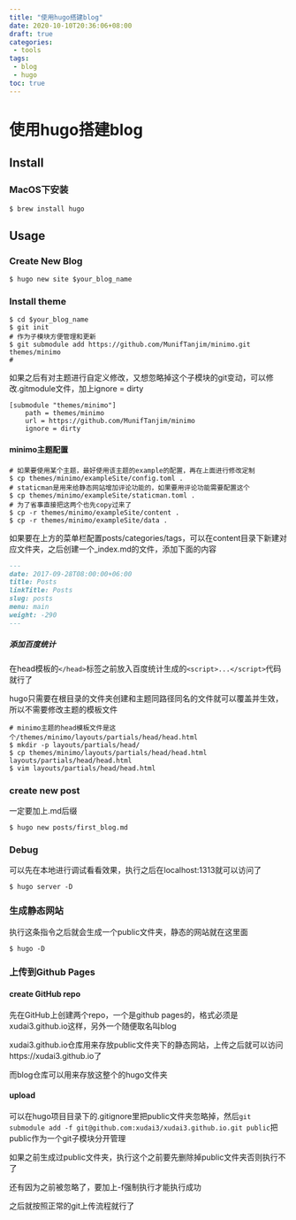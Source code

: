```yaml
---
title: "使用hugo搭建blog"
date: 2020-10-10T20:36:06+08:00
draft: true
categories:
 - tools
tags:
 - blog
 - hugo
toc: true
---
```


# 使用hugo搭建blog

## Install

### MacOS下安装

```shell
$ brew install hugo
```

## Usage

### Create New Blog

```shell
$ hugo new site $your_blog_name
```

### Install theme

```shell
$ cd $your_blog_name
$ git init
# 作为子模块方便管理和更新
$ git submodule add https://github.com/MunifTanjim/minimo.git themes/minimo
# 

```

如果之后有对主题进行自定义修改，又想忽略掉这个子模块的git变动，可以修改.gitmodule文件，加上ignore = dirty

```
[submodule "themes/minimo"]
    path = themes/minimo
    url = https://github.com/MunifTanjim/minimo
    ignore = dirty
```

#### minimo主题配置

```shell
# 如果要使用某个主题，最好使用该主题的example的配置，再在上面进行修改定制
$ cp themes/minimo/exampleSite/config.toml .
# staticman是用来给静态网站增加评论功能的，如果要用评论功能需要配置这个
$ cp themes/minimo/exampleSite/staticman.toml .
# 为了省事直接把这两个也先copy过来了
$ cp -r themes/minimo/exampleSite/content .
$ cp -r themes/minimo/exampleSite/data .
```

如果要在上方的菜单栏配置posts/categories/tags，可以在content目录下新建对应文件夹，之后创建一个_index.md的文件，添加下面的内容

```markdown
---
date: 2017-09-28T08:00:00+06:00
title: Posts 
linkTitle: Posts 
slug: posts
menu: main
weight: -290
---
```

##### 添加百度统计

在head模板的`</head>`标签之前放入百度统计生成的`<script>...</script>`代码就行了

hugo只需要在根目录的文件夹创建和主题同路径同名的文件就可以覆盖并生效，所以不需要修改主题的模板文件

```shell
# minimo主题的head模板文件是这个/themes/minimo/layouts/partials/head/head.html
$ mkdir -p layouts/partials/head/
$ cp themes/minimo/layouts/partials/head/head.html layouts/partials/head/head.html
$ vim layouts/partials/head/head.html
```

### create new post

一定要加上.md后缀
```shell
$ hugo new posts/first_blog.md
```

### Debug

可以先在本地进行调试看看效果，执行之后在localhost:1313就可以访问了

```shell
$ hugo server -D
```

### 生成静态网站

执行这条指令之后就会生成一个public文件夹，静态的网站就在这里面

```shell
$ hugo -D
```

### 上传到Github Pages

#### create GitHub repo

先在GitHub上创建两个repo，一个是github pages的，格式必须是xudai3.github.io这样，另外一个随便取名叫blog

xudai3.github.io仓库用来存放public文件夹下的静态网站，上传之后就可以访问https://xudai3.github.io了

而blog仓库可以用来存放这整个的hugo文件夹

#### upload

可以在hugo项目目录下的.gitignore里把public文件夹忽略掉，然后`git submodule add -f git@github.com:xudai3/xudai3.github.io.git public`把public作为一个git子模块分开管理

如果之前生成过public文件夹，执行这个之前要先删除掉public文件夹否则执行不了

还有因为之前被忽略了，要加上-f强制执行才能执行成功

之后就按照正常的git上传流程就行了